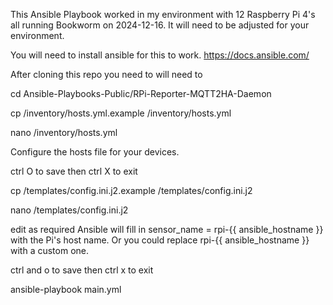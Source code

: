 This Ansible Playbook worked in my environment with 12 Raspberry Pi 4's all running Bookworm on 2024-12-16.  It will need to be adjusted for your environment. 

You will need to install ansible for this to work. https://docs.ansible.com/

After cloning this repo you need to will need to 

cd Ansible-Playbooks-Public/RPi-Reporter-MQTT2HA-Daemon

cp /inventory/hosts.yml.example /inventory/hosts.yml

nano /inventory/hosts.yml

Configure the hosts file for your devices.

ctrl O to save then ctrl X to exit

cp /templates/config.ini.j2.example /templates/config.ini.j2

nano /templates/config.ini.j2

edit as required 
Ansible will fill in sensor_name = rpi-{{ ansible_hostname }} with the Pi's host name.
Or you could replace rpi-{{ ansible_hostname }} with a custom one.

ctrl and o to save then ctrl x to exit

ansible-playbook main.yml